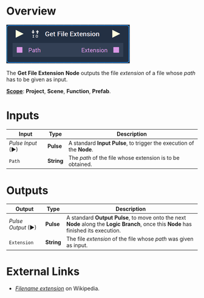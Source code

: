 # Overview

![The Get File Extension Node.](../../.gitbook/assets/node-getfileextension.png)

The **Get File Extension** **Node** outputs the file _extension_ of a file whose _path_ has to be given as input.

[**Scope**](../overview.md#scopes): **Project**, **Scene**, **Function**, **Prefab**.

# Inputs

|Input|Type|Description|
|---|---|---|
|*Pulse Input* (►)|**Pulse**|A standard **Input Pulse**, to trigger the execution of the **Node**.|
| `Path` | **String** | The _path_ of the file whose extension is to be obtained. |

# Outputs

|Output|Type|Description|
|---|---|---|
|*Pulse Output* (►)|**Pulse**|A standard **Output Pulse**, to move onto the next **Node** along the **Logic Branch**, once this **Node** has finished its execution.|
| `Extension` | **String** | The file _extension_ of the file whose _path_ was given as input. |


# External Links

* [_Filename extension_](https://en.wikipedia.org/wiki/Filename_extension) on Wikipedia.

